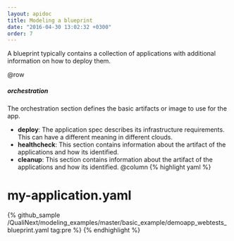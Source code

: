```yaml
---
layout: apidoc
title: Modeling a blueprint
date: "2016-04-30 13:02:32 +0300"
order: 7
---
```

A blueprint typically contains a collection of applications
with additional information on how to deploy them.

@row
##### orchestration
The orchestration section defines the basic artifacts or image to use for the app.
- **deploy**: The application spec describes its infrastructure requirements.
This can have a different meaning in different clouds.
- **healthcheck**: This section contains information about the artifact of the
applications and how its identified.
- **cleanup**: This section contains information about the artifact of the
applications and how its identified.
@column
{% highlight yaml %}
# my-application.yaml
{% github_sample /QualiNext/modeling_examples/master/basic_example/demoapp_webtests_blueprint.yaml tag:pre %}
{% endhighlight %}
